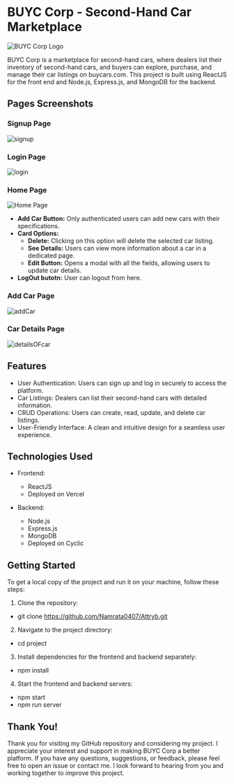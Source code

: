 # BUYC Corp - Second-Hand Car Marketplace

![BUYC Corp Logo](images/buycorp_logo.png)

BUYC Corp is a marketplace for second-hand cars, where dealers list their inventory of second-hand cars, and buyers can explore, purchase, and manage their car listings on buycars.com. This project is built using ReactJS for the front end and Node.js, Express.js, and MongoDB for the backend.


## Pages Screenshots

### Signup Page
![signup](https://github.com/Namrata0407/Attryb/assets/112812835/92cf4461-8503-4274-ae6d-776a2bebba10)

### Login Page
![login](https://github.com/Namrata0407/Attryb/assets/112812835/56b235e6-cca8-4e37-b2d4-ac9c189fbc20)

### Home Page
![Home Page](images/home_page.png)

- **Add Car Button:** Only authenticated users can add new cars with their specifications.
- **Card Options:**
  - **Delete:** Clicking on this option will delete the selected car listing.
  - **See Details:** Users can view more information about a car in a dedicated page.
  - **Edit Button:** Opens a modal with all the fields, allowing users to update car details.
- **LogOut butotn:** User can logout from here.
  
### Add Car Page
![addCar](https://github.com/Namrata0407/Attryb/assets/112812835/72ed53d8-0551-43d6-bb39-9ef519d74f73)

### Car Details Page
![detailsOFcar](https://github.com/Namrata0407/Attryb/assets/112812835/680b5183-abaa-4e99-a86a-f6efceb9ac0f)

## Features

- User Authentication: Users can sign up and log in securely to access the platform.
- Car Listings: Dealers can list their second-hand cars with detailed information.
- CRUD Operations: Users can create, read, update, and delete car listings.
- User-Friendly Interface: A clean and intuitive design for a seamless user experience.

## Technologies Used

- Frontend:
  - ReactJS
  - Deployed on Vercel

- Backend:
  - Node.js
  - Express.js
  - MongoDB
  - Deployed on Cyclic

## Getting Started

To get a local copy of the project and run it on your machine, follow these steps:

1. Clone the repository:
 - git clone  https://github.com/Namrata0407/Attryb.git
   
2. Navigate to the project directory:
 - cd project
   
3. Install dependencies for the frontend and backend separately:
 - npm install
   
4. Start the frontend and backend servers:
 - npm start
 - npm run server

## Thank You!

Thank you for visiting my GitHub repository and considering my project. I appreciate your interest and support in making BUYC Corp a better platform. If you have any questions, suggestions, or feedback, please feel free to open an issue or contact me. I look forward to hearing from you and working together to improve this project.

